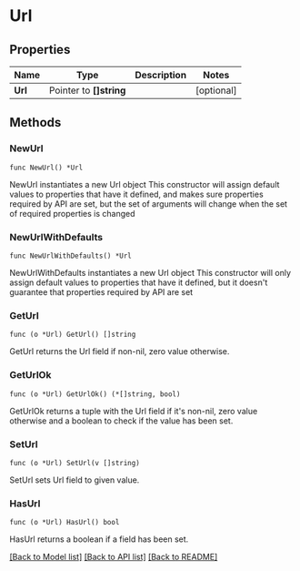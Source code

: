 # Url

## Properties

Name | Type | Description | Notes
------------ | ------------- | ------------- | -------------
**Url** | Pointer to **[]string** |  | [optional] 

## Methods

### NewUrl

`func NewUrl() *Url`

NewUrl instantiates a new Url object
This constructor will assign default values to properties that have it defined,
and makes sure properties required by API are set, but the set of arguments
will change when the set of required properties is changed

### NewUrlWithDefaults

`func NewUrlWithDefaults() *Url`

NewUrlWithDefaults instantiates a new Url object
This constructor will only assign default values to properties that have it defined,
but it doesn't guarantee that properties required by API are set

### GetUrl

`func (o *Url) GetUrl() []string`

GetUrl returns the Url field if non-nil, zero value otherwise.

### GetUrlOk

`func (o *Url) GetUrlOk() (*[]string, bool)`

GetUrlOk returns a tuple with the Url field if it's non-nil, zero value otherwise
and a boolean to check if the value has been set.

### SetUrl

`func (o *Url) SetUrl(v []string)`

SetUrl sets Url field to given value.

### HasUrl

`func (o *Url) HasUrl() bool`

HasUrl returns a boolean if a field has been set.


[[Back to Model list]](../README.md#documentation-for-models) [[Back to API list]](../README.md#documentation-for-api-endpoints) [[Back to README]](../README.md)


